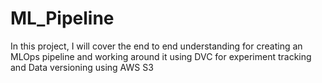 # ML_Pipeline
In this project, I will cover the end to end understanding for creating an MLOps pipeline and working around it using DVC for experiment tracking and Data versioning using AWS S3

